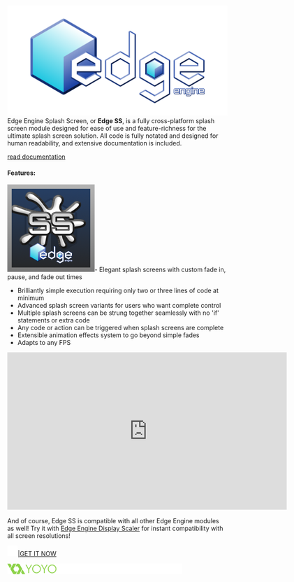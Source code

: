 <!--t Edge Engine Splash Screen - Easy, Elegant Branding Solution t-->
<!--tag 2016,archive,edge-engine,software,thinkboxly tag-->
<!--image /content/images/edge-engine-splash-screen-easy-elegant/splash_banner_reference-1024x323.png image-->
  
![](/content/images/edge-engine-splash-screen-easy-elegant/EdgeEngineLogo-1024x512.png)Edge Engine Splash Screen, or **Edge SS**, is a fully cross-platform splash screen module designed for ease of use and feature-richness for the ultimate splash screen solution. All code is fully notated and designed for human readability, and extensive documentation is included.  

[read documentation](https://xga.one/assets/legacy/)

#### Features:

![](/content/images/edge-engine-splash-screen-easy-elegant/splash_ico_marketplace.png)- Elegant splash screens with custom fade in, pause, and fade out times
- Brilliantly simple execution requiring only two or three lines of code at minimum
- Advanced splash screen variants for users who want complete control
- Multiple splash screens can be strung together seamlessly with no 'if' statements or extra code
- Any code or action can be triggered when splash screens are complete
- Extensible animation effects system to go beyond simple fades
- Adapts to any FPS

  

<iframe src="https://www.youtube.com/embed/LIvCsaW5CNM?rel=0" allowfullscreen frameborder="0" height="360" width="640"></iframe>

  
And of course, Edge SS is compatible with all other Edge Engine modules as well! Try it with [Edge Engine Display Scaler](https://lucasc.me/post/edge-display-scaler-simple-responsive) for instant compatibility with all screen resolutions!  
  
[![](/content/images/edge-engine-splash-screen-easy-elegant/blank5B15D.png)|GET IT NOW](https://marketplace.yoyogames.com/assets/1379/splash-screen-edge-engine)  
  
![](/content/images/edge-engine-splash-screen-easy-elegant/yoyogames-marketplace5B15D.png)
